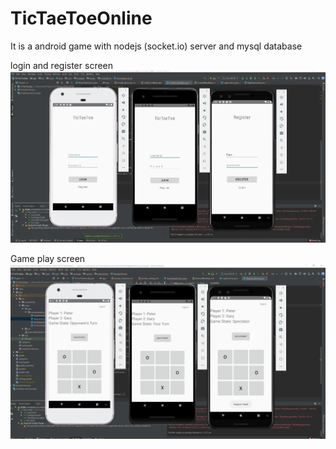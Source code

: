 # TicTaeToeOnline
 
It is a android game with nodejs (socket.io) server and mysql database

login and register screen
![](ttt_intro1%20(2).png)

Game play screen
![](ttt_intro2%20(2).png)

